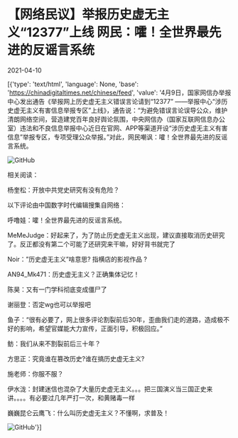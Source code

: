 # 【网络民议】举报历史虚无主义“12377”上线   网民：嚯！全世界最先进的反谣言系统

2021-04-10

[{'type': 'text/html', 'language': None, 'base': 'https://chinadigitaltimes.net/chinese/feed', 'value': '4月9日，国家网信办举报中心发出通告《举报网上历史虚无主义错误言论请到“12377” ——举报中心“涉历史虚无主义有害信息举报专区”上线》，通告说：“为避免错误言论误导公众，维护清朗网络空间，营造建党百年良好舆论氛围，中央网信办（国家互联网信息办公室）违法和不良信息举报中心近日在官网、APP等渠道开设“涉历史虚无主义有害信息”举报专区，专项受理公众举报。”对此，网民嘲讽：嚯！全世界最先进的反谣言系统。

![GitHub](https://chinadigitaltimes.net/chinese/files/2021/04/截屏2021-04-10-上午10.02.37.png)

相关阅读：

杨奎松：开放中共党史研究有没有危险？

以下评论由中国数字时代编辑搜集自网络：



呼噜娃：嚯！全世界最先进的反谣言系统。

MeMeJudge：好起来了，为了防止历史虚无主义出现，建议直接取消历史研究了。反正都没有第二个可能了还研究来干嘛，好好背书就完了

Noir：&#8221;历史虚无主义&#8221;啥意思? 指横店的影视作品 ? 

AN94_Mk471：历史虚无主义？正确集体记忆！

陈昊：又有一门学科彻底变成僵尸了

谢丽登：否定wg也可以举报吧

鱼子：“很有必要了，网上很多评论割裂前后30年，歪曲我们走的道路，造成极不好的影响，希望官媒能大力宣传，正面引导，积极回应。”

鲂：我们从来不割裂前后三十年？

方思正：究竟谁在篡改历史?谁在搞历史虚无主义?

施老师：你服不服？

伊水泷：封建迷信也混杂了大量历史虚无主义。。。把三国演义当三国正史来讲。。。。有必要过几年严打一次，和黄赌毒一样

巍巍昆仑云鹰飞：什么叫历史虚无主义？不懂啊，求普及！



![GitHub](https://chinadigitaltimes.net/chinese/files/2021/04/截屏2021-04-10-上午10.05.08.png)'}]